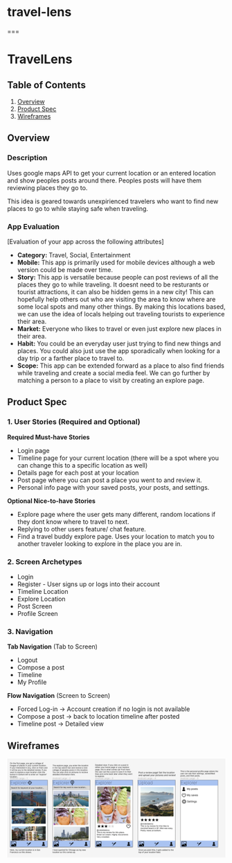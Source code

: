 # travel-lens
===

# TravelLens

## Table of Contents
1. [Overview](#Overview)
1. [Product Spec](#Product-Spec)
1. [Wireframes](#Wireframes)


## Overview
### Description
Uses google maps API to get your current location or an entered location and show peoples posts around there. Peoples posts will have them reviewing places they go to. 

This idea is geared towards unexpirienced travelers who want to find new places to go to while staying safe when traveling. 

### App Evaluation
[Evaluation of your app across the following attributes]
- **Category:** Travel, Social, Entertainment
- **Mobile:** This app is primarily used for mobile devices although a web version could be made over time.
- **Story:** This app is versatile because people can post reviews of all the places they go to while traveling. It doesnt need to be resturants or tourist attractions, it can also be hidden gems in a new city! This can hopefully help others out who are visiting the area to know where are some local spots and many other things. By making this locations based, we can use the idea of locals helping out traveling tourists to experience their area. 
- **Market:** Everyone who likes to travel or even just explore new places in their area. 
- **Habit:** You could be an everyday user just trying to find new things and places. You could also just use the app sporadically when looking for a day trip or a farther place to travel to. 
- **Scope:** This app can be extended forward as a place to also find friends while traveling and create a social media feel. We can go further by matching a person to a place to visit by creating an explore page. 

## Product Spec

### 1. User Stories (Required and Optional)

**Required Must-have Stories**

* Login page
* Timeline page for your current location (there will be a spot where you can change this to a specific location as well)
* Details page for each post at your location
* Post page where you can post a place you went to and review it. 
* Personal info page with your saved posts, your posts, and settings. 

**Optional Nice-to-have Stories**

* Explore page where the user gets many different, random locations if they dont know where to travel to next. 
* Replying to other users feature/ chat feature. 
* Find a travel buddy explore page. Uses your location to match you to another traveler looking to explore in the place you are in.

### 2. Screen Archetypes

* Login
* Register - User signs up or logs into their account
* Timeline Location
* Explore Location
* Post Screen 
* Profile Screen

### 3. Navigation

**Tab Navigation** (Tab to Screen)

* Logout
* Compose a post
* Timeline
* My Profile

**Flow Navigation** (Screen to Screen)

* Forced Log-in -> Account creation if no login is not available
* Compose a post -> back to location timeline after posted
* Timeline post -> Detailed view

## Wireframes
<img src="./Screen Shot 2022-06-14 at 11.46.20 AM.png" width=1000>
